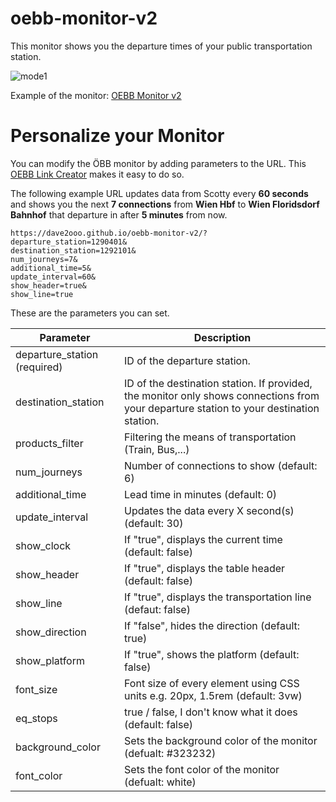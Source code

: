 # oebb-monitor-v2

This monitor shows you the departure times of your public transportation station.

![mode1](https://github.com/Dave2ooo/oebb-monitor-v2/assets/71500391/ad0621d7-b16b-4012-9745-f595bfe2dc65)

Example of the monitor: [OEBB Monitor v2](https://dave2ooo.github.io/oebb-monitor-v2/?departure_station=1290401&show_line=true&show_clock=false&show_header=true)

# Personalize your Monitor
You can modify the ÖBB monitor by adding parameters to the URL. This [OEBB Link Creator](https://dave2ooo.github.io/oebb-link-creator/html/mode1.html) makes it easy to do so.
 
The following example URL updates data from Scotty every **60 seconds** and shows you the next **7 connections** from **Wien Hbf** to **Wien Floridsdorf Bahnhof** that departure in after **5 minutes** from now.
  
```
https://dave2ooo.github.io/oebb-monitor-v2/?
departure_station=1290401&
destination_station=1292101&
num_journeys=7&
additional_time=5&
update_interval=60&
show_header=true&
show_line=true
```
These are the parameters you can set.

| Parameter | Description |
| --- | --- |
| departure_station (required) | ID of the departure station. |
| destination_station | ID of the destination station. If provided, the monitor only shows connections from your departure station to your destination station. |
| products_filter | Filtering the means of transportation (Train, Bus,...) |
| num_journeys | Number of connections to show (default: 6) |
| additional_time | Lead time in minutes (default: 0) |
| update_interval | Updates the data every X second(s) (default: 30) |
| show_clock | If "true", displays the current time (default: false) |
| show_header | If "true", displays the table header (default: false) |
| show_line | If "true", displays the transportation line (defaut: false) |
| show_direction | If "false", hides the direction (default: true) |
| show_platform | If "true", shows the platform (default: false) |
| font_size | Font size of every element using CSS units e.g. 20px, 1.5rem (default: 3vw) |
| eq_stops | true / false, I don't know what it does (default: false) |
| background_color | Sets the background color of the monitor (defualt: #323232) |
| font_color | Sets the font color of the monitor (defualt: white) |
